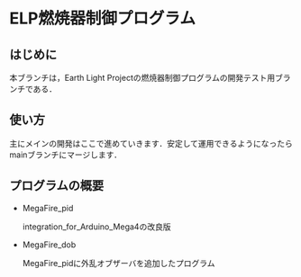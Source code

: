 # ELP燃焼器制御プログラム

## はじめに
本ブランチは，Earth Light Projectの燃焼器制御プログラムの開発テスト用ブランチである．

## 使い方
主にメインの開発はここで進めていきます．安定して運用できるようになったらmainブランチにマージします．

## プログラムの概要
- MegaFire_pid

  integration_for_Arduino_Mega4の改良版
- MegaFire_dob

  MegaFire_pidに外乱オブザーバを追加したプログラム
